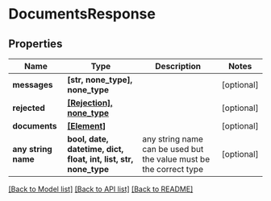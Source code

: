 # DocumentsResponse


## Properties
Name | Type | Description | Notes
------------ | ------------- | ------------- | -------------
**messages** | **[str, none_type], none_type** |  | [optional] 
**rejected** | [**[Rejection], none_type**](Rejection.md) |  | [optional] 
**documents** | [**[Element]**](Element.md) |  | [optional] 
**any string name** | **bool, date, datetime, dict, float, int, list, str, none_type** | any string name can be used but the value must be the correct type | [optional]

[[Back to Model list]](../README.md#documentation-for-models) [[Back to API list]](../README.md#documentation-for-api-endpoints) [[Back to README]](../README.md)


